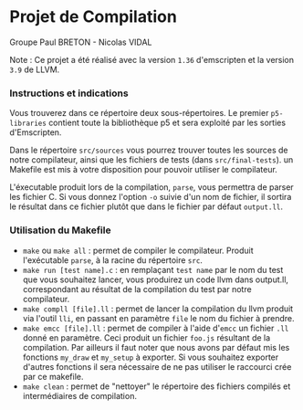 # Projet de Compilation
Groupe Paul BRETON - Nicolas VIDAL

Note : Ce projet a été réalisé avec la version `1.36` d'emscripten et la version `3.9` de LLVM.


### Instructions et indications

Vous trouverez dans ce répertoire deux sous-répertoires. Le premier `p5-libraries`
contient toute la bibliothèque p5 et sera exploité par les sorties d'Emscripten.

Dans le répertoire `src/sources` vous pourrez trouver toutes les sources de notre compilateur,
ainsi que les fichiers de tests (dans `src/final-tests`). un Makefile est mis à votre disposition pour pouvoir
utiliser le compilateur.

L'éxecutable produit lors de la compilation, `parse`, vous permettra de parser les fichier C. Si vous donnez l'option
`-o` suivie d'un nom de fichier, il sortira le résultat dans ce fichier plutôt que dans le fichier par défaut `output.ll`.

### Utilisation du Makefile

- `make` ou `make all` : permet de compiler le compilateur. Produit l'exécutable `parse`, à la racine du répertoire `src`.
- `make run [test name].c` : en remplaçant `test name` par le nom du test que vous souhaitez lancer,
vous produirez un code llvm dans output.ll, correspondant au résultat de la compilation du test par notre compilateur.
- `make compll [file].ll` : permet de lancer la compilation du llvm produit via l'outil `lli`, en passant en paramètre `file` le nom du fichier à prendre.
- `make emcc [file].ll` : permet de compiler à l'aide d'`emcc` un fichier `.ll` donné en paramètre. Ceci produit un fichier `foo.js` résultant de la compilation.
 Par ailleurs il faut noter que nous avons par défaut mis les fonctions `my_draw` et `my_setup` à exporter. Si vous souhaitez
 exporter d'autres fonctions il sera nécessaire de ne pas utiliser le raccourci crée par ce makefile.
- `make clean` : permet de "nettoyer" le répertoire des fichiers compilés et intermédiaires de compilation.